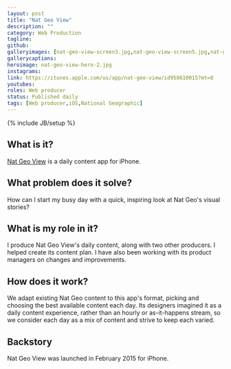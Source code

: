 ```yaml
---
layout: post
title: "Nat Geo View"
description: ""
category: Web Production
tagline: 
github: 
galleryimages: [nat-geo-view-screen3.jpg,nat-geo-view-screen5.jpg,nat-geo-view-screen4.jpg,nat-geo-view-20150226-IMG_1466.jpg]
gallerycaptions: 
heroimage: nat-geo-view-hero-2.jpg
instagrams: 
link: https://itunes.apple.com/us/app/nat-geo-view/id958610015?mt=8
youtubes: 
roles: Web producer
status: Published daily
tags: [Web producer,iOS,National Geographic]
---
```

{% include JB/setup %}

## What is it? 

[Nat Geo View](https://itunes.apple.com/us/app/nat-geo-view/id958610015?mt=8) is a daily content app for iPhone.

## What problem does it solve? 

How can I start my busy day with a quick, inspiring look at Nat Geo's visual stories?

## What is my role in it? 

I produce Nat Geo View's daily content, along with two other producers. I helped create its content plan. I have also been working with its product managers on changes and improvements.

## How does it work? 

We adapt existing Nat Geo content to this app's format, picking and choosing the best available content each day. Its designers imagined it as a daily content experience, rather than an hourly or as-it-happens stream, so we consider each day as a mix of content and strive to keep each varied.

## Backstory 

Nat Geo View was launched in February 2015 for iPhone.
